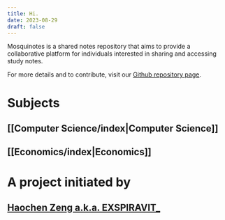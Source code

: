 ```yaml
---
title: Hi.
date: 2023-08-29
draft: false
---
```

Mosquinotes is a shared notes repository that aims to provide a collaborative platform for individuals interested in sharing and accessing study notes. 

For more details and to contribute, visit our [Github repository page](https://github.com/EXSPIRAVIT1104OFFICIAL/mosquinotes).

# Subjects

## [[Computer Science/index|Computer Science]]
## [[Economics/index|Economics]]

# A project initiated by

## [Haochen Zeng a.k.a. EXSPIRAVIT_](https://github.com/EXSPIRAVIT1104OFFICIAL)